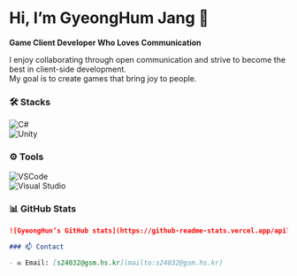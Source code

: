 # Hi, I’m GyeongHum Jang 👋

**Game Client Developer Who Loves Communication**

I enjoy collaborating through open communication and strive to become the best in client-side development.  
My goal is to create games that bring joy to people.



### 🛠 Stacks

![C#](https://img.shields.io/badge/C%23-239120?logo=c-sharp&logoColor=white)  
![Unity](https://img.shields.io/badge/Unity-000000?logo=unity&logoColor=white)



### ⚙️ Tools

![VSCode](https://img.shields.io/badge/VSCode-007ACC?logo=visual-studio-code&logoColor=white)  
![Visual Studio](https://img.shields.io/badge/Visual_Studio-5C2D91?logo=visual-studio&logoColor=white)



### 📊 GitHub Stats

```md
![GyeongHun’s GitHub stats](https://github-readme-stats.vercel.app/api?wkdrudgnsdla=wkdrudgnsdla&show_icons=true&theme=dark&count_private=true)

### 📫 Contact

- ✉️ Email: [s24032@gsm.hs.kr](mailto:s24032@gsm.hs.kr)
